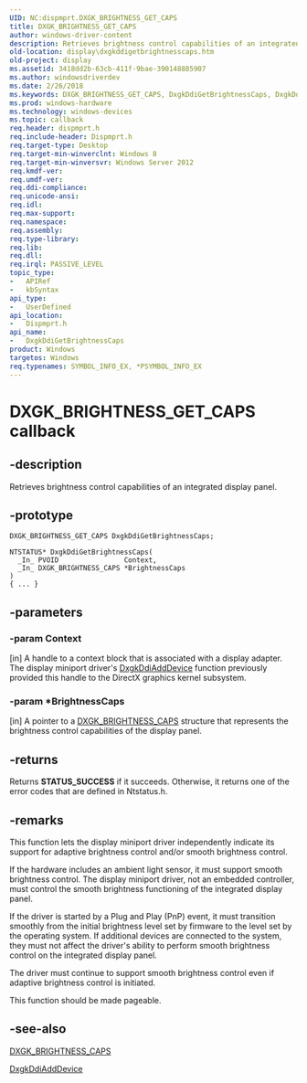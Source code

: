 ```yaml
---
UID: NC:dispmprt.DXGK_BRIGHTNESS_GET_CAPS
title: DXGK_BRIGHTNESS_GET_CAPS
author: windows-driver-content
description: Retrieves brightness control capabilities of an integrated display panel.
old-location: display\dxgkddigetbrightnesscaps.htm
old-project: display
ms.assetid: 3418dd2b-63cb-411f-9bae-390148885907
ms.author: windowsdriverdev
ms.date: 2/26/2018
ms.keywords: DXGK_BRIGHTNESS_GET_CAPS, DxgkDdiGetBrightnessCaps, DxgkDdiGetBrightnessCaps callback function [Display Devices], display.dxgkddigetbrightnesscaps, dispmprt/DxgkDdiGetBrightnessCaps
ms.prod: windows-hardware
ms.technology: windows-devices
ms.topic: callback
req.header: dispmprt.h
req.include-header: Dispmprt.h
req.target-type: Desktop
req.target-min-winverclnt: Windows 8
req.target-min-winversvr: Windows Server 2012
req.kmdf-ver:
req.umdf-ver:
req.ddi-compliance:
req.unicode-ansi:
req.idl:
req.max-support:
req.namespace:
req.assembly:
req.type-library:
req.lib:
req.dll:
req.irql: PASSIVE_LEVEL
topic_type:
-	APIRef
-	kbSyntax
api_type:
-	UserDefined
api_location:
-	Dispmprt.h
api_name:
-	DxgkDdiGetBrightnessCaps
product: Windows
targetos: Windows
req.typenames: SYMBOL_INFO_EX, *PSYMBOL_INFO_EX
---
```


# DXGK_BRIGHTNESS_GET_CAPS callback


## -description


Retrieves brightness control capabilities of an integrated display panel.


## -prototype


````
DXGK_BRIGHTNESS_GET_CAPS DxgkDdiGetBrightnessCaps;

NTSTATUS* DxgkDdiGetBrightnessCaps(
  _In_ PVOID                Context,
  _In_ DXGK_BRIGHTNESS_CAPS *BrightnessCaps
)
{ ... }
````


## -parameters




### -param Context

[in] A handle to a context block that is associated with a display adapter. The display miniport driver's <a href="..\dispmprt\nc-dispmprt-dxgkddi_add_device.md">DxgkDdiAddDevice</a> function previously provided this handle to the DirectX graphics kernel subsystem.


### -param *BrightnessCaps

[in] A pointer to a <a href="..\d3dkmdt\ns-d3dkmdt-_dxgk_brightness_caps.md">DXGK_BRIGHTNESS_CAPS</a> structure that represents the brightness control capabilities of the display panel.


## -returns



Returns <b>STATUS_SUCCESS</b> if it succeeds. Otherwise, it returns one of the error codes that are defined in Ntstatus.h.




## -remarks



This function lets the display miniport driver independently indicate its support for adaptive brightness control and/or smooth brightness control.

If the hardware includes an ambient light sensor, it must support smooth brightness control. The display miniport driver, not an embedded controller, must control the smooth brightness functioning of the integrated display panel.

If the driver is started by a Plug and Play (PnP) event, it must  transition smoothly from the initial brightness level set by firmware to the level set by the operating system. If additional devices are connected to the system, they must not affect the driver's ability to perform smooth brightness  control on the integrated display panel.

The driver must continue to support smooth brightness control even if adaptive brightness control is initiated.

This function should be made pageable.




## -see-also

<a href="..\d3dkmdt\ns-d3dkmdt-_dxgk_brightness_caps.md">DXGK_BRIGHTNESS_CAPS</a>



<a href="..\dispmprt\nc-dispmprt-dxgkddi_add_device.md">DxgkDdiAddDevice</a>



 

 


